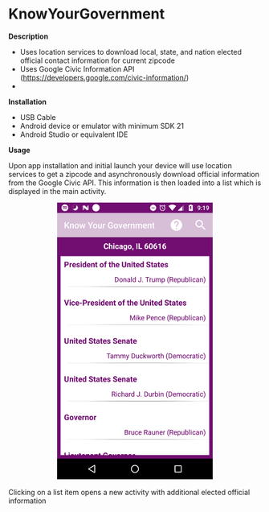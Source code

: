 # KnowYourGovernment

<b>Description</b>
- Uses location services to download local, state, and nation elected official contact information for current zipcode
- Uses Google Civic Information API (https://developers.google.com/civic-information/)
-

<b>Installation</b>
- USB Cable
- Android device or emulator with minimum SDK 21
- Android Studio or equivalent IDE


<b>Usage</b>

Upon app installation and initial launch your device will use location services to get a zipcode and asynchronously download official information from the Google Civic API. This information is then loaded into a list which is displayed in the main activity.


<p align="center">
  <img src="https://github.com/annalbenson/KnowYourGovernment/blob/master/screenshots/initial_launch.png" height="550" >
</p>

Clicking on a list item opens a new activity with additional elected official information

